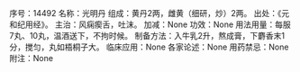 序号：14492
名称：光明丹
组成：黄丹2两，雌黄（细研，炒）2两。
出处：《元和纪用经》。
主治：风痫瘈舌，吐沫。
加减：None
功效：None
用法用量：每服7丸、10丸，温酒送下，不拘时候。
制备方法：入牛乳2升，熬成膏，下麝香末1分，搅匀，丸如梧桐子大。
临床应用：None
各家论述：None
用药禁忌：None
附注：None
